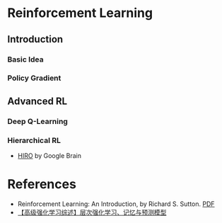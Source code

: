 
# Reinforcement Learning

## Introduction

### Basic Idea

### Policy Gradient

## Advanced RL

### Deep Q-Learning

### Hierarchical RL

  * [HIRO](https://arxiv.org/pdf/1805.08296.pdf) by Google Brain


# References

  * Reinforcement Learning: An Introduction, by Richard S. Sutton. [PDF](http://incompleteideas.net/book/bookdraft2017nov5.pdf)
  * [【高级强化学习综述】层次强化学习、记忆与预测模型](https://mp.weixin.qq.com/s/V7RESEm4xzhW8tXEjKjn1Q)

